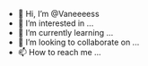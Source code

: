 - 👋 Hi, I’m @Vaneeeess
- 👀 I’m interested in ...
- 🌱 I’m currently learning ...
- 💞️ I’m looking to collaborate on ...
- 📫 How to reach me ...

<!---
Vaneeeess/Vaneeeess is a ✨ special ✨ repository because its `README.md` (this file) appears on your GitHub profile.
You can click the Preview link to take a look at your changes.
--->
